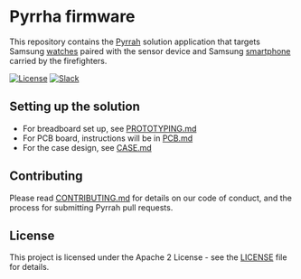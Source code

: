 # Pyrrha firmware

This repository contains the [Pyrrah](https://github.com/Code-and-Response/Prometeo) solution application that targets Samsung [watches](https://github.com/Code-and-Response/Prometeo-Watch-App) paired with the sensor device and Samsung [smartphone](https://github.com/Code-and-Response/Prometeo-Mobile-App) carried by the firefighters.

[![License](https://img.shields.io/badge/License-Apache2-blue.svg)](https://www.apache.org/licenses/LICENSE-2.0) [![Slack](https://img.shields.io/badge/Join-Slack-blue)](https://callforcode.org/slack)

## Setting up the solution

* For breadboard set up, see [PROTOTYPING.md](PROTOTYPING.md)
* For PCB board, instructions will be in [PCB.md](PCB.md)
* For the case design, see [CASE.md](CASE.md)

## Contributing

Please read [CONTRIBUTING.md](CONTRIBUTING.md) for details on our code of conduct, and the process for submitting Pyrrah pull requests.

## License

This project is licensed under the Apache 2 License - see the [LICENSE](LICENSE) file for details.
